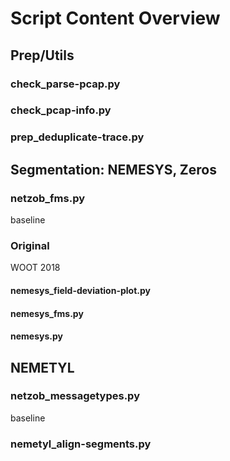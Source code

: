 # Script Content Overview




## Prep/Utils

### check_parse-pcap.py
### check_pcap-info.py

### prep_deduplicate-trace.py




## Segmentation: NEMESYS, Zeros

### netzob_fms.py
baseline

### Original
WOOT 2018
#### nemesys_field-deviation-plot.py
#### nemesys_fms.py
#### nemesys.py



## NEMETYL

### netzob_messagetypes.py
baseline

### nemetyl_align-segments.py




